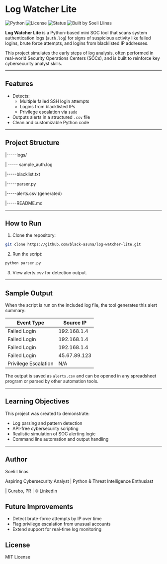 # Log Watcher Lite 

![Python](https://img.shields.io/badge/python-3.10-blue.svg)
![License](https://img.shields.io/badge/License-MIT-green.svg)
![Status](https://img.shields.io/badge/status-active-brightgreen)
![Built by Soeli Llinas](https://img.shields.io/badge/Built%20by-Soeli%20Llinas-purple?style=flat-square&logo=github)

**Log Watcher Lite** is a Python-based mini SOC tool that scans system authentication logs (`auth.log`) for signs of suspicious activity like failed logins, brute force attempts, and logins from blacklisted IP addresses.

This project simulates the early steps of log analysis, often performed in real-world Security Operations Centers (SOCs), and is built to reinforce key cybersecurity analyst skills.

---

##  Features
- Detects:
  -  Multiple failed SSH login attempts
  -  Logins from blacklisted IPs
  -  Privilege escalation via `sudo`
- Outputs alerts in a structured `.csv` file
- Clean and customizable Python code

---

##  Project Structure
|-----logs/

|  ----- sample_auth.log

|-----blacklist.txt

|-----parser.py

|-----alerts.csv (generated)

|-----README.md

---

##  How to Run
1. Clone the repository:
```bash
git clone https://github.com/black-asuna/log-watcher-lite.git
```

2. Run the script:
```bash
python parser.py
```

3. View alerts.csv for detection output.

---
##  Sample Output

When the script is run on the included log file, the tool generates this alert summary:

| Event Type            | Source IP       |
|-----------------------|-----------------|
| Failed Login          | 192.168.1.4     |
| Failed Login          | 192.168.1.4     |
| Failed Login          | 192.168.1.4     |
| Failed Login          | 45.67.89.123    |
| Privilege Escalation  | N/A             |

The output is saved as `alerts.csv` and can be opened in any spreadsheet program or parsed by other automation tools.

---

##  Learning Objectives
This project was created to demonstrate:

  -  Log parsing and pattern detection
  -  API-free cybersecurity scripting
  -  Realistic simulation of SOC alerting logic
  -  Command line automation and output handling

---

##  Author

Soeli Llinas

Aspiring Cybersecurity Analyst | Python & Threat Intelligence Enthusiast

 | Gurabo, PR | 🌐 [LinkedIn](https://www.linkedin.com/in/sllinasrosa/)

 
##  Future Improvements

  -  Detect brute-force attempts by IP over time
  -  Flag privilege escalation from unusual accounts
  -  Extend support for real-time log monitoring

##  License

MIT License
